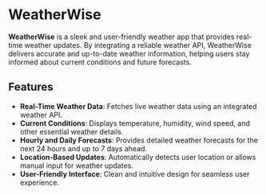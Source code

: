 # WeatherWise

**WeatherWise** is a sleek and user-friendly weather app that provides real-time weather updates. By integrating a reliable weather API, WeatherWise delivers accurate and up-to-date weather information, helping users stay informed about current conditions and future forecasts.

## Features

- **Real-Time Weather Data**: Fetches live weather data using an integrated weather API.
- **Current Conditions**: Displays temperature, humidity, wind speed, and other essential weather details.
- **Hourly and Daily Forecasts**: Provides detailed weather forecasts for the next 24 hours and up to 7 days ahead.
- **Location-Based Updates**: Automatically detects user location or allows manual input for weather updates.
- **User-Friendly Interface**: Clean and intuitive design for seamless user experience.
